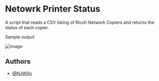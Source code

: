 
# Netowrk Printer Status

A script that reads a CSV listing of Ricoh Network Copiers and returns the status of each copier.

Sample output

![image](https://user-images.githubusercontent.com/98127834/220379823-d4a386ca-63bd-464c-a735-83426867cfe8.png)

## Authors

- [@NJWilly](https://www.github.com/NJWilly)

